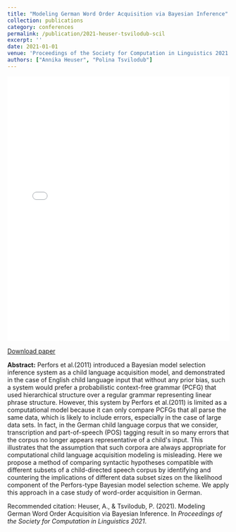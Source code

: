 ```yaml
---
title: "Modeling German Word Order Acquisition via Bayesian Inference"
collection: publications
category: conferences
permalink: /publication/2021-heuser-tsvilodub-scil
excerpt: ''
date: 2021-01-01
venue: 'Proceedings of the Society for Computation in Linguistics 2021'
authors: ["Annika Heuser", "Polina Tsvilodub"]
---
```


<iframe
  src="/files/heuser-tsvilodub-scil21.pdf"
  width="100%"
  height="600px"
  style="border: none;">
</iframe>

<a href="/files/heuser-tsvilodub-scil21.pdf">Download paper</a>

**Abstract:** Perfors et al.(2011) introduced a Bayesian model selection inference system as a child language acquisition model, and demonstrated in the case of English child language input that without any prior bias, such a system would prefer a probabilistic context-free grammar (PCFG) that used hierarchical structure over a regular grammar representing linear phrase structure. However, this system by Perfors et al.(2011) is limited as a computational model because it can only compare PCFGs that all parse the same data, which is likely to include errors, especially in the case of large data sets. In fact, in the German child language corpus that we consider, transcription and part-of-speech (POS) tagging result in so many errors that the corpus no longer appears representative of a child\'s input. This illustrates that the assumption that such corpora are always appropriate for computational child language acquisition modeling is misleading. Here we propose a method of comparing syntactic hypotheses compatible with different subsets of a child-directed speech corpus by identifying and countering the implications of different data subset sizes on the likelihood component of the Perfors-type Bayesian model selection scheme. We apply this approach in a case study of word-order acquisition in German.

Recommended citation: Heuser, A., & Tsvilodub, P. (2021). Modeling German Word Order Acquisition via Bayesian Inference. In <i>Proceedings of the Society for Computation in Linguistics 2021</i>.

<!---
paperurl: 'https://openpublishing.library.umass.edu/scil/article/id/1059/'
citation: 'Heuser, A., & Tsvilodub, P. (2021). "Modeling German Word Order Acquisition via Bayesian Inference." In <i>Proceedings of the Society for Computation in Linguistics 2021</i>.'
-->
